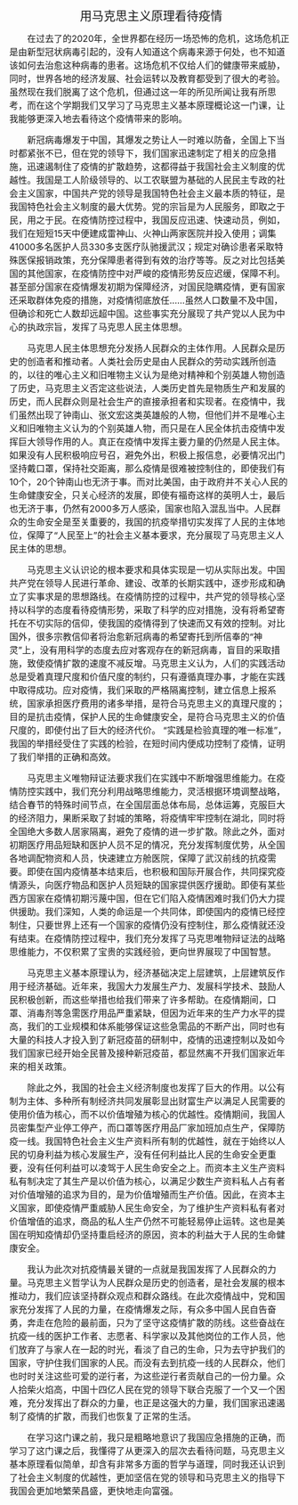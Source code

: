 <div><p class="MsoNormal" align="center" style="text-align:center"></p><p class="MsoNormal" align="center" style="text-align:center"><span style="font-size:16.0pt">&nbsp;用马克思主义原理看待疫情<span lang="EN-US"><o:p></o:p></span></span></p><p class="MsoNormal" align="left" style="text-indent: 24pt;"><span style="font-size:12.0pt">在过去了的<span lang="EN-US">2020</span>年，全世界都在经历一场恐怖的危机，这场危机正是由新型冠状病毒引起的，没有人知道这个病毒来源于何处，也不知道该如何去治愈这种病毒的患者。这场危机不仅给人们的健康带来威胁，同时，世界各地的经济发展、社会运转以及教育都受到了很大的考验。虽然现在我们脱离了这个危机，但通过这一年的所见所闻让我有所思考，而在这个学期我们又学习了马克思主义基本原理概论这一门课，让我能够更深入地去看待这个疫情带来的影响。<span lang="EN-US"><o:p></o:p></span></span></p><p class="MsoNormal" align="left" style="text-indent: 24pt;"><span style="font-size:12.0pt">新冠病毒爆发于中国，其爆发之势让人一时难以防备，全国上下当时都紧张不已，但在党的领导下，我们国家迅速制定了相关的应急措施，迅速遏制住了疫情的扩散趋势，这都得益于我国社会主义制度的优越性。我国是工人阶级领导的、以工农联盟为基础的人民民主专政的社会主义国家，中国共产党的领导是我国特色社会主义最本质的特征，是我国特色社会主义制度的最大优势。党的宗旨是为人民服务，即取之于民，用之于民。在疫情防控过程中，我国反应迅速、快速动员，例如，我们在短短<span lang="EN-US">15</span>天中便建成雷神山、火神山两家医院并投入使用；调集<span lang="EN-US">41000</span>多名医护人员<span lang="EN-US">330</span>多支医疗队驰援武汉；规定对确诊患者采取特殊医保报销政策，充分保障患者得到有效的治疗等等。反之对比包括美国的其他国家，在疫情防控中对严峻的疫情形势反应迟缓，保障不利。甚至部分国家在疫情爆发初期为保障经济，对国民隐瞒疫情，更有国家还采取群体免疫的措施，对疫情彻底放任<span lang="EN-US">……</span>虽然人口数量不及中国，但确诊和死亡人数却远超中国。这些事实充分展现了共产党以人民为中心的执政宗旨，发挥了马克思人民主体思想。<span lang="EN-US"><o:p></o:p></span></span></p><p class="MsoNormal" align="left" style="text-indent: 24pt;"><span style="font-size:12.0pt">马克思人民主体思想充分发扬人民群众的主体作用。人民群众是历史的创造者和推动者。人类社会历史是由人民群众的劳动实践所创造的，以往的唯心主义和旧唯物主义认为是绝对精神和个别英雄人物创造了历史，马克思主义否定这些说法，人类历史首先是物质生产和发展的历史，而人民群众则是社会生产的直接承担者和实现者。在疫情中，我们虽然出现了钟南山、张文宏这类英雄般的人物，但他们并不是唯心主义和旧唯物主义认为的个别英雄人物，而只是在人民全体抗击疫情中发挥巨大领导作用的人。真正在疫情中发挥主要力量的仍然是人民主体。如果没有人民积极响应号召，避免外出，积极上报信息，必要情况出门坚持戴口罩，保持社交距离，那么疫情是很难被控制住的，即使我们有<span lang="EN-US">10</span>个，<span lang="EN-US">20</span>个钟南山也无济于事。而对比美国，由于政府并不关心人民的生命健康安全，只关心经济的发展，即使有福奇这样的英明人士，最后也无济于事，仍然有<span lang="EN-US">2000</span>多万人感染，国家也陷入混乱当中。人民群众的生命安全是至关重要的，我国的抗疫举措切实发挥了人民的主体地位，保障了<span lang="EN-US">“</span>人民至上<span lang="EN-US">”</span>的社会主义基本要求，充分展现了马克思主义人民主体的思想。<span lang="EN-US"><o:p></o:p></span></span></p><p class="MsoNormal" align="left" style="text-indent: 24pt;"><span style="font-size:12.0pt">马克思主义认识论的根本要求和具体实现是一切从实际出发。中国共产党在领导人民进行革命、建设、改革的长期实践中，逐步形成和确立了实事求是的思想路线。在疫情防控的过程中，共产党的领导核心坚持以科学的态度看待疫情形势，采取了科学的应对措施，没有将希望寄托在不切实际的信仰，使我国的疫情得到了快速而又有效的控制。对比国外，很多宗教信仰者将治愈新冠病毒的希望寄托到所信奉的“神灵”上，没有用科学的态度去应对客观存在的新冠病毒，盲目的采取措施，致使疫情扩散的速度不减反增。马克思主义认为，人们的实践活动总是受着真理尺度和价值尺度的制约，只有遵循真理办事，才能在实践中取得成功。应对疫情，我们采取的严格隔离控制，建立信息上报系统，国家承担医疗费用的诸多举措，是符合马克思主义的真理尺度的；目的是抗击疫情，保护人民的生命健康安全，是符合马克思主义的价值尺度的，即使付出了巨大的经济代价。
“实践是检验真理的唯一标准”，我国的举措经受住了实践的检验，在短时间内便成功控制了疫情，证明了我们举措的正确和高效。<span lang="EN-US"><o:p></o:p></span></span></p><p class="MsoNormal" align="left" style="text-indent: 24pt;"><span style="font-size:12.0pt">马克思主义唯物辩证法要求我们在实践中不断增强思维能力。在疫情防控实践中，我们充分利用战略思维能力，灵活根据环境调整战略，结合春节的特殊时间节点，在全国层面总体布局，总体运筹，克服巨大的经济阻力，果断采取了封城的策略，将疫情牢牢控制在湖北，同时将全国绝大多数人居家隔离，避免了疫情的进一步扩散。除此之外，面对初期医疗用品短缺和医护人员不足的情况，充分发挥制度优势，从全国各地调配物资和人员，快速建立方舱医院，保障了武汉前线的抗疫需要。即使在国内疫情基本结束后，也积极和国际开展合作，共同探究疫情源头，向医疗物品和医护人员短缺的国家提供医疗援助。即使有某些西方国家在疫情初期污蔑中国，但在它们陷入疫情困难时我们仍大力提供援助。我们深知，人类的命运是一个共同体，即使国内的疫情已经控制住，只要世界上还有一个国家的疫情仍没有控制住，那么疫情就还没有结束。在疫情防控过程中，我们充分发挥了马克思唯物辩证法的战略思维能力，不仅积累了宝贵的实践经验，更向世界展现了中国智慧。<span lang="EN-US"><o:p></o:p></span></span></p><p class="MsoNormal" align="left" style="text-indent: 24pt;"><span style="font-size:12.0pt">马克思主义基本原理认为，经济基础决定上层建筑，上层建筑反作用于经济基础。近年来，我国大力发展生产力、发展科学技术、鼓励人民积极创新，而这些举措也给我们带来了许多帮助。在疫情期间，口罩、消毒剂等急需医疗用品严重紧缺，但因为近年来的生产力水平的提高，我们的工业规模和体系能够保证这些急需品的不断产出，同时也有大量的科技人才投入到了新冠疫苗的研制中，疫情的迅速控制以及如今我们国家已经开始全民普及接种新冠疫苗，都显然离不开我们国家近年来的相关政策。<span lang="EN-US"><o:p></o:p></span></span></p><p class="MsoNormal" align="left" style="text-indent: 24pt;"><span style="font-size:12.0pt">除此之外，我国的社会主义经济制度也发挥了巨大的作用。以公有制为主体、多种所有制经济共同发展彰显出财富生产以满足人民需要的使用价值为核心，而不以价值增殖为核心的优越性。疫情期间，我国人员密集型产业停工停产，而口罩等医疗用品厂家加班加点生产，保障防疫一线。我国特色社会主义生产资料所有制的优越性，就在于始终以人民的切身利益为核心发展生产，没有任何利益比人民的生命安全更重要，没有任何利益可以凌驾于人民生命安全之上。而资本主义生产资料私有制决定了其生产是以价值为核心，以满足少数生产资料私人占有者对价值增殖的追求为目的，是为价值增殖而生产价值。因此，在资本主义国家，即使疫情严重威胁人民生命安全，为了维护生产资料私有者对价值增值的追求，商品的私人生产仍然不可能轻易停止运转。这也是美国在明知疫情却仍坚持重启经济的原因，资本的利益大于人民的生命健康安全。<span lang="EN-US"><o:p></o:p></span></span></p><p class="MsoNormal" align="left" style="text-indent: 24pt;"><span style="font-size:12.0pt">我认为此次对抗疫情最关键的一点就是我国发挥了人民群众的力量。马克思主义哲学认为人民群众是历史的创造者，是社会发展的根本推动力，我们应该坚持群众观点和群众路线。在此次疫情战中，党和国家充分发挥了人民的力量，在疫情爆发之际，有众多中国人民自告奋勇，奔走在危险的最前面，只为了坚守这疫情扩散的防线。这些奋战在抗疫一线的医护工作者、志愿者、科学家以及其他岗位的工作人员，他们放弃了与家人在一起的时光，看淡了自己的生命，只为去守护我们的国家，守护住我们国家的人民。而没有去到抗疫一线的人民群众，他们也时时关注这些可爱的逆行者，为这些逆行者贡献自己的一份力量。众人拾柴火焰高，中国十四亿人民在党的领导下联合克服了一个又一个困难，充分发挥出了群众的力量，也正是这强大的力量，我们国家迅速遏制了疫情的扩散，而我们也恢复了正常的生活。<span lang="EN-US"><o:p></o:p></span></span></p><p class="MsoNormal" align="center" style="text-align:center">
</p><p class="MsoNormal" align="left" style="text-indent: 24pt;"><span style="font-size:12.0pt">在学习这门课之前，我只是粗略地意识了我国应急措施的正确，而学习了这门课之后，我懂得了从更深入的层次去看待问题，马克思主义基本原理看似简单，却含有非常多方面的哲学与道理，同时我还认识到了社会主义制度的优越性，更加坚信在党的领导和马克思主义的指导下我国会更加地繁荣昌盛，更快地走向富强。<span lang="EN-US"><o:p></o:p></span></span></p><p></p></div>

